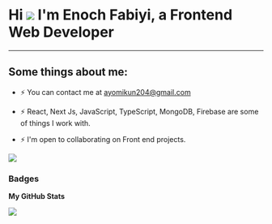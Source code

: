 Hi ![](https://user-images.githubusercontent.com/18350557/176309783-0785949b-9127-417c-8b55-ab5a4333674e.gif) I'm Enoch Fabiyi, a Frontend Web Developer
====================================================================================================================================
-----------------------------


## Some things about me:

<!-- * ⚡ Here's my website ##[coming soon] -->

* ⚡  You can contact me at [ayomikun204@gmail.com](mailto:ayomikun204@gmail.com) 

* ⚡ React, Next Js, JavaScript, TypeScript, MongoDB, Firebase are some of things I work with.

* ⚡ I'm open to collaborating on Front end projects.

<a href="https://www.twitter.com/frontend_script" target="_blank" rel="noreferrer"><img
src="https://img.shields.io/twitter/follow/frontend_script?logo=twitter&style=for-the-badge&color=0891b2&labelColor=1c1917"
/></a>

### Badges

<b>My GitHub Stats</b>

<a href="http://www.github.com/script8888"><img src="https://github-readme-streak-stats.herokuapp.com/?user=script8888&stroke=ffffff&background=1c1917&ring=0891b2&fire=0891b2&currStreakNum=ffffff&currStreakLabel=0891b2&sideNums=ffffff&sideLabels=ffffff&dates=ffffff&hide_border=true" /></a>
